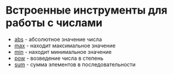 # Встроенные инструменты для работы с числами

* [abs](../../built-in_functions/ABS.md) - абсолютное значение числа
* [max](../../built-in_functions/MAX.md) - находит максимальное значение
* [min](../../built-in_functions/MIN.md) - находит минимальное значение
* [pow](../../built-in_functions/POW.md) - возведение числа в степень
* [sum](../../built-in_functions/SUM.md) - сумма элементов в последовательности
